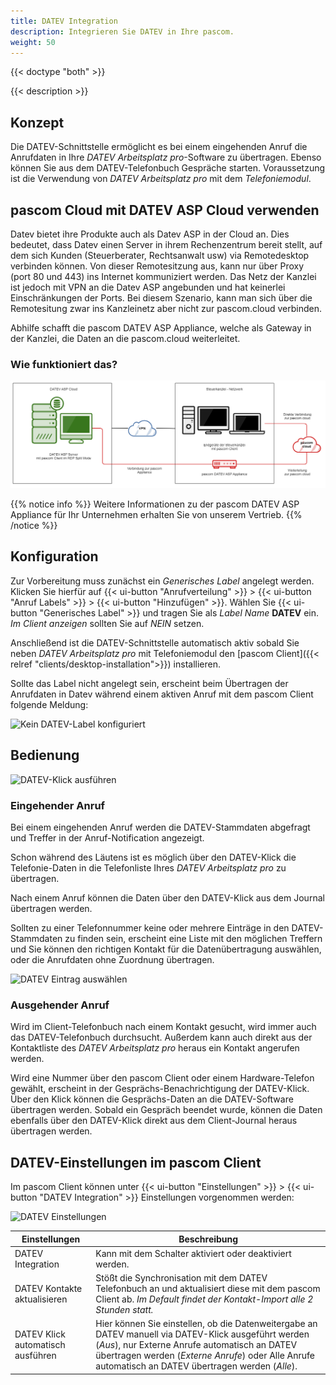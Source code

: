 ```yaml
---
title: DATEV Integration
description: Integrieren Sie DATEV in Ihre pascom.
weight: 50
---
```


{{< doctype "both"  >}}

{{< description >}}

## Konzept

Die DATEV-Schnittstelle ermöglicht es bei einem eingehenden Anruf die Anrufdaten in Ihre *DATEV Arbeitsplatz pro*-Software zu übertragen. Ebenso können Sie aus dem DATEV-Telefonbuch Gespräche starten. Voraussetzung ist die Verwendung von *DATEV Arbeitsplatz pro* mit dem *Telefoniemodul*.

## pascom Cloud mit DATEV ASP Cloud verwenden

Datev bietet ihre Produkte auch als Datev ASP in der Cloud an. Dies bedeutet, dass Datev einen Server in ihrem Rechenzentrum bereit stellt, auf dem sich Kunden (Steuerberater, Rechtsanwalt usw) via Remotedesktop verbinden können. Von dieser Remotesitzung aus, kann nur über Proxy (port 80 und 443) ins Internet kommuniziert werden. Das Netz der Kanzlei ist jedoch mit VPN an die Datev ASP angebunden und hat keinerlei Einschränkungen der Ports. Bei diesem Szenario, kann man sich über die Remotesitung zwar ins Kanzleinetz aber nicht zur pascom.cloud verbinden.

Abhilfe schafft die pascom DATEV ASP Appliance, welche als Gateway in der Kanzlei, die Daten an die pascom.cloud weiterleitet.

### Wie funktioniert das?

![pascom DATEV ASP Appliance](datev_asp_appliance_de.png)

{{% notice info %}}
Weitere Informationen zu der pascom DATEV ASP Appliance für Ihr Unternehmen erhalten Sie von unserem Vertrieb.
{{% /notice %}}

## Konfiguration

Zur Vorbereitung muss zunächst ein *Generisches Label* angelegt werden. Klicken Sie hierfür auf {{< ui-button "Anrufverteilung" >}} > {{< ui-button "Anruf Labels" >}} > {{< ui-button "Hinzufügen" >}}. Wählen Sie {{< ui-button "Generisches Label" >}} und tragen Sie als *Label Name* **DATEV** ein. *Im Client anzeigen* sollten Sie auf *NEIN* setzen.

Anschließend ist die DATEV-Schnittstelle automatisch aktiv sobald Sie neben *DATEV Arbeitsplatz pro* mit Telefoniemodul den [pascom Client]({{< relref "clients/desktop-installation">}}) installieren.

Sollte das Label nicht angelegt sein, erscheint beim Übertragen der Anrufdaten in Datev während einem aktiven Anruf mit dem pascom Client folgende Meldung:

![Kein DATEV-Label konfiguriert](datev-label.de.png)

## Bedienung

![DATEV-Klick ausführen](datev-journal.de.png)

### Eingehender Anruf

Bei einem eingehenden Anruf werden die DATEV-Stammdaten abgefragt und Treffer in der Anruf-Notification angezeigt.

Schon während des Läutens ist es möglich über den DATEV-Klick die Telefonie-Daten in die Telefonliste Ihres *DATEV Arbeitsplatz pro* zu übertragen.

Nach einem Anruf können die Daten über den DATEV-Klick aus dem Journal übertragen werden.


Sollten zu einer Telefonnummer keine oder mehrere Einträge in den DATEV-Stammdaten zu finden sein, erscheint eine Liste mit den möglichen Treffern und Sie können den richtigen Kontakt für die Datenübertragung auswählen, oder die Anrufdaten ohne Zuordnung übertragen.

![DATEV Eintrag auswählen](datev-selection.de.png)

### Ausgehender Anruf

Wird im Client-Telefonbuch nach einem Kontakt gesucht, wird immer auch das DATEV-Telefonbuch durchsucht.
Außerdem kann auch direkt aus der Kontaktliste des *DATEV Arbeitsplatz pro* heraus ein Kontakt angerufen werden.

Wird eine Nummer über den pascom Client oder einem Hardware-Telefon gewählt, erscheint in der Gesprächs-Benachrichtigung der DATEV-Klick. Über den Klick können die Gesprächs-Daten an die DATEV-Software übertragen werden. 
Sobald ein Gespräch beendet wurde, können die Daten ebenfalls über den DATEV-Klick direkt aus dem Client-Journal heraus übertragen werden.


## DATEV-Einstellungen im pascom Client

Im pascom Client können unter {{< ui-button "Einstellungen" >}} > {{< ui-button "DATEV Integration" >}} Einstellungen vorgenommen werden:

![DATEV Einstellungen](datev-settings.de.png)

|Einstellungen|Beschreibung|
|---|---|
|DATEV Integration|Kann mit dem Schalter aktiviert oder deaktiviert werden. |
|DATEV Kontakte aktualisieren|Stößt die Synchronisation mit dem DATEV Telefonbuch an und aktualisiert diese mit dem pascom Client ab. *Im Default findet der Kontakt-Import alle 2 Stunden statt.*|
|DATEV Klick automatisch ausführen|Hier können Sie einstellen, ob die Datenweitergabe an DATEV manuell via DATEV-Klick ausgeführt werden (*Aus*), nur Externe Anrufe automatisch an DATEV übertragen werden (*Externe Anrufe*) oder Alle Anrufe automatisch an DATEV übertragen werden (*Alle*). |

